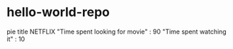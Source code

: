 # hello-world-repo


pie title NETFLIX
         "Time spent looking for movie" : 90
         "Time spent watching it" : 10

